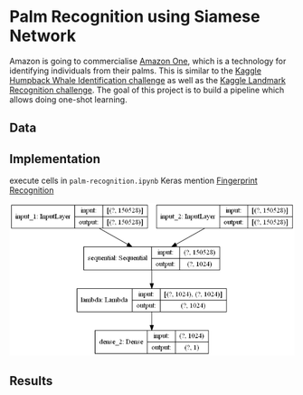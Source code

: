 # Palm Recognition using Siamese Network

Amazon is going to commercialise [Amazon One](https://www.theverge.com/2020/9/29/21493094/amazon-one-palm-recognition-hand-payments-amazon-go-store), which is a technology for identifying individuals from their palms. This is similar to the [Kaggle Humpback Whale Identification challenge](https://www.kaggle.com/c/humpback-whale-identification) as well as the [Kaggle Landmark Recognition challenge](https://www.kaggle.com/c/landmark-recognition-2020). The goal of this project is to build a pipeline which allows doing one-shot learning.


## Data

## Implementation
execute cells in `palm-recognition.ipynb` 
Keras
mention [Fingerprint Recognition](https://github.com/utsav-195/fingerprint-recognition-using-siamese-network-with-retraining)

![model_architecture](model_architecture.png)

## Results
